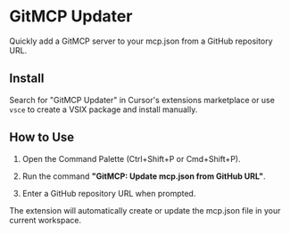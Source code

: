 GitMCP Updater
==============

Quickly add a GitMCP server to your mcp.json from a GitHub repository URL.

Install
-------
Search for "GitMCP Updater" in Cursor's extensions marketplace or use `vsce` to create a VSIX package and install manually.

How to Use
----------

1.  Open the Command Palette (Ctrl+Shift+P or Cmd+Shift+P).
    
2.  Run the command **"GitMCP: Update mcp.json from GitHub URL"**.
    
3.  Enter a GitHub repository URL when prompted.
    

The extension will automatically create or update the mcp.json file in your current workspace.
